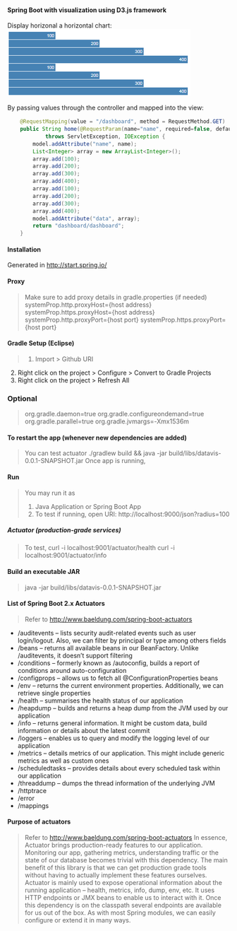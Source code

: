 #### Spring Boot with visualization using D3.js framework
Display horizonal a horizontal chart:  
![Sample bargraph with values](https://github.com/delose/datavis/blob/master/images/datavis-horizonal_bargraph_1.PNG)

By passing values through the controller and mapped into the view:
```java
    @RequestMapping(value = "/dashboard", method = RequestMethod.GET)
    public String home(@RequestParam(name="name", required=false, defaultValue="User") String name, Model model)
            throws ServletException, IOException {
        model.addAttribute("name", name);
        List<Integer> array = new ArrayList<Integer>();
        array.add(100);
        array.add(200);
        array.add(300);
        array.add(400);
        array.add(100);
        array.add(200);
        array.add(300);
        array.add(400);
        model.addAttribute("data", array);
        return "dashboard/dashboard";
    }
```

#### Installation

Generated in http://start.spring.io/

#### Proxy

> Make sure to add proxy details in gradle.properties (if needed)
systemProp.http.proxyHost={host address}
systemProp.https.proxyHost={host address}
systemProp.http.proxyPort={host port}
systemProp.https.proxyPort={host port}

#### Gradle Setup (Eclipse)

> 1. Import > Github URI
2. Right click on the project > Configure > Convert to Gradle Projects
3. Right click on the project > Refresh All

### Optional

> org.gradle.daemon=true
org.gradle.configureondemand=true
org.gradle.parallel=true
org.gradle.jvmargs=-Xmx1536m

#### To restart the app (whenever new dependencies are added)

> You can test actuator
> ./gradlew build && java -jar build/libs/datavis-0.0.1-SNAPSHOT.jar
> Once app is running,
> 

#### Run 

> You may run it as 
> 1. Java Application or Spring Boot App
> 2. To test if running, open URI: http://localhost:9000/json?radius=100

##### Actuator (production-grade services)

> To test,
>  curl -i localhost:9001/actuator/health
>  curl -i localhost:9001/actuator/info

#### Build an executable JAR

> java -jar build/libs/datavis-0.0.1-SNAPSHOT.jar

#### List of Spring Boot 2.x Actuators

> Refer to http://www.baeldung.com/spring-boot-actuators
* /auditevents – lists security audit-related events such as user login/logout. Also, we can filter by principal or type among others fields
* /beans – returns all available beans in our BeanFactory. Unlike /auditevents, it doesn’t support filtering
* /conditions – formerly known as /autoconfig, builds a report of conditions around auto-configuration
* /configprops – allows us to fetch all @ConfigurationProperties beans
* /env – returns the current environment properties. Additionally, we can retrieve single properties
* /health – summarises the health status of our application
* /heapdump – builds and returns a heap dump from the JVM used by our application
* /info – returns general information. It might be custom data, build information or details about the latest commit
* /loggers – enables us to query and modify the logging level of our application
* /metrics – details metrics of our application. This might include generic metrics as well as custom ones
* /scheduledtasks – provides details about every scheduled task within our application
* /threaddump – dumps the thread information of the underlying JVM
* /httptrace
* /error
* /mappings
 
#### Purpose of actuators

> Refer to http://www.baeldung.com/spring-boot-actuators
In essence, Actuator brings production-ready features to our application.
Monitoring our app, gathering metrics, understanding traffic or the state of our database becomes trivial with this dependency.
The main benefit of this library is that we can get production grade tools without having to actually implement these features ourselves.
Actuator is mainly used to expose operational information about the running application – health, metrics, info, dump, env, etc. It uses HTTP endpoints or JMX beans to enable us to interact with it.
Once this dependency is on the classpath several endpoints are available for us out of the box. As with most Spring modules, we can easily configure or extend it in many ways.

